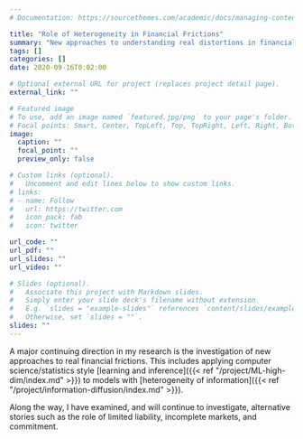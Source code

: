 ```yaml
---
# Documentation: https://sourcethemes.com/academic/docs/managing-content/

title: "Role of Heterogeneity in Financial Frictions"
summary: "New approaches to understanding real distortions in financial economics"
tags: []
categories: []
date: 2020-09-16T0:02:00

# Optional external URL for project (replaces project detail page).
external_link: ""

# Featured image
# To use, add an image named `featured.jpg/png` to your page's folder.
# Focal points: Smart, Center, TopLeft, Top, TopRight, Left, Right, BottomLeft, Bottom, BottomRight.
image:
  caption: ""
  focal_point: ""
  preview_only: false

# Custom links (optional).
#   Uncomment and edit lines below to show custom links.
# links:
# - name: Follow
#   url: https://twitter.com
#   icon_pack: fab
#   icon: twitter

url_code: ""
url_pdf: ""
url_slides: ""
url_video: ""

# Slides (optional).
#   Associate this project with Markdown slides.
#   Simply enter your slide deck's filename without extension.
#   E.g. `slides = "example-slides"` references `content/slides/example-slides.md`.
#   Otherwise, set `slides = ""`.
slides: ""
---
```

A major continuing direction in my research is the investigation of new approaches to real financial frictions.  This includes applying computer science/statistics style [learning and inference]({{< ref "/project/ML-high-dim/index.md" >}}) to models with [heterogeneity of information]({{< ref "/project/information-diffusion/index.md" >}}).

Along the way, I have examined, and will continue to investigate, alternative stories such as the role of limited liability, incomplete markets, and commitment.
